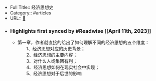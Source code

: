 - Full Title:: 经济思想史
- Category:: #articles
- URL:: [🔗](http://book.douban.com/subject/2985723/)
- ### Highlights first synced by #Readwise [[April 11th, 2023]]
    - 第一章，作者就直接的给出了如何理解不同的经济思想的五个维度：  
             1、经济思想对应的历史背景；  
             2、经济思想的主要内容；  
             3、对什么人或集团有利；  
             4、经济思想如何在现实社会中实现；  
             5、经济思想对于后世的影响
